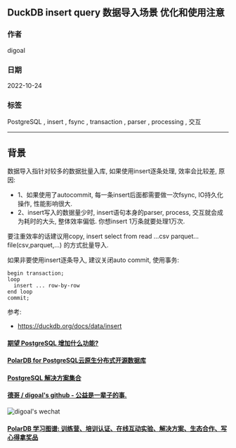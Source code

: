 ## DuckDB insert query 数据导入场景 优化和使用注意   
                
### 作者                
digoal                
                
### 日期                
2022-10-24                
                
### 标签                
PostgreSQL , insert , fsync , transaction , parser , processing , 交互      
                
----                
                
## 背景           
数据导入指针对较多的数据批量入库, 如果使用insert逐条处理, 效率会比较差, 原因:  
- 1、如果使用了autocommit, 每一条insert后面都需要做一次fsync, IO持久化操作, 性能影响很大.   
- 2、insert写入的数据量少时, insert语句本身的parser, process, 交互就会成为耗时的大头, 整体效率偏低. 你想insert 1万条就要处理1万次.  
  
要注重效率的话建议用copy, insert select from read ...csv parquet... file(csv,parquet,...)  的方式批量导入.   
  
如果非要使用insert逐条导入, 建议关闭auto commit, 使用事务:   
  
```  
begin transaction;  
loop  
  insert ... row-by-row    
end loop  
commit;  
```  
  
参考:  
- https://duckdb.org/docs/data/insert  
  
  
#### [期望 PostgreSQL 增加什么功能?](https://github.com/digoal/blog/issues/76 "269ac3d1c492e938c0191101c7238216")
  
  
#### [PolarDB for PostgreSQL云原生分布式开源数据库](https://github.com/ApsaraDB/PolarDB-for-PostgreSQL "57258f76c37864c6e6d23383d05714ea")
  
  
#### [PostgreSQL 解决方案集合](https://yq.aliyun.com/topic/118 "40cff096e9ed7122c512b35d8561d9c8")
  
  
#### [德哥 / digoal's github - 公益是一辈子的事.](https://github.com/digoal/blog/blob/master/README.md "22709685feb7cab07d30f30387f0a9ae")
  
  
![digoal's wechat](../pic/digoal_weixin.jpg "f7ad92eeba24523fd47a6e1a0e691b59")
  
  
#### [PolarDB 学习图谱: 训练营、培训认证、在线互动实验、解决方案、生态合作、写心得拿奖品](https://www.aliyun.com/database/openpolardb/activity "8642f60e04ed0c814bf9cb9677976bd4")
  
